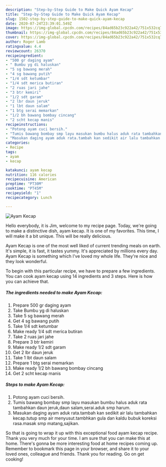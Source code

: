 ```yaml
---
description: "Step-by-Step Guide to Make Quick Ayam Kecap"
title: "Step-by-Step Guide to Make Quick Ayam Kecap"
slug: 1502-step-by-step-guide-to-make-quick-ayam-kecap
date: 2020-07-24T23:39:01.549Z
image: https://img-global.cpcdn.com/recipes/84ad65b23c922a42/751x532cq70/ayam-kecap-foto-resep-utama.jpg
thumbnail: https://img-global.cpcdn.com/recipes/84ad65b23c922a42/751x532cq70/ayam-kecap-foto-resep-utama.jpg
cover: https://img-global.cpcdn.com/recipes/84ad65b23c922a42/751x532cq70/ayam-kecap-foto-resep-utama.jpg
author: Roger Lamb
ratingvalue: 4.4
reviewcount: 26370
recipeingredient:
- "500 gr daging ayam"
- " Bumbu yg di haluskan"
- "5 sg bawang merah"
- "4 sg bawang putih"
- "1/4 sdt ketumbar"
- "1/4 sdt merica butiran"
- "2 ruas jari jahe"
- "3 btr kemiri"
- "1/2 sdt garam"
- "2 lbr daun jeruk"
- "1 lbt daun salam"
- "1 btg serai memarkan"
- "1/2 bh bawang bombay cincang"
- "2 scht kecap manis"
recipeinstructions:
- "Potong ayam cuci bersih."
- "Tumis bawang bombay smp layu masukan bumbu halus aduk rata tambahkan daun jeruk,daun salam,serai.aduk smp harum."
- "Masukan daging ayam aduk rata.tambah kan sedikit air lalu tambahkan kecap.tutup smp air menyusut.tambhkan gula dan kaldu bubuk koreksi rasa.masak smp matang,sajikan."
categories:
- Recipe
tags:
- ayam
- kecap

katakunci: ayam kecap 
nutrition: 116 calories
recipecuisine: American
preptime: "PT30M"
cooktime: "PT45M"
recipeyield: "1"
recipecategory: Lunch

---
```



![Ayam Kecap](https://img-global.cpcdn.com/recipes/84ad65b23c922a42/751x532cq70/ayam-kecap-foto-resep-utama.jpg)

Hello everybody, it is Jim, welcome to my recipe page. Today, we're going to make a distinctive dish, ayam kecap. It is one of my favorites. This time, I will make it a bit unique. This will be really delicious.

Ayam Kecap is one of the most well liked of current trending meals on earth. It's simple, it is fast, it tastes yummy. It's appreciated by millions every day. Ayam Kecap is something which I've loved my whole life. They're nice and they look wonderful.




To begin with this particular recipe, we have to prepare a few ingredients. You can cook ayam kecap using 14 ingredients and 3 steps. Here is how you can achieve that.

<!--inarticleads1-->

##### The ingredients needed to make Ayam Kecap:

1. Prepare 500 gr daging ayam
1. Take  Bumbu yg di haluskan
1. Take 5 sg bawang merah
1. Get 4 sg bawang putih
1. Take 1/4 sdt ketumbar
1. Make ready 1/4 sdt merica butiran
1. Take 2 ruas jari jahe
1. Prepare 3 btr kemiri
1. Make ready 1/2 sdt garam
1. Get 2 lbr daun jeruk
1. Take 1 lbt daun salam
1. Prepare 1 btg serai memarkan
1. Make ready 1/2 bh bawang bombay cincang
1. Get 2 scht kecap manis




<!--inarticleads2-->

##### Steps to make Ayam Kecap:

1. Potong ayam cuci bersih.
1. Tumis bawang bombay smp layu masukan bumbu halus aduk rata tambahkan daun jeruk,daun salam,serai.aduk smp harum.
1. Masukan daging ayam aduk rata.tambah kan sedikit air lalu tambahkan kecap.tutup smp air menyusut.tambhkan gula dan kaldu bubuk koreksi rasa.masak smp matang,sajikan.




So that is going to wrap it up with this exceptional food ayam kecap recipe. Thank you very much for your time. I am sure that you can make this at home. There's gonna be more interesting food at home recipes coming up. Remember to bookmark this page in your browser, and share it to your loved ones, colleague and friends. Thank you for reading. Go on get cooking!
